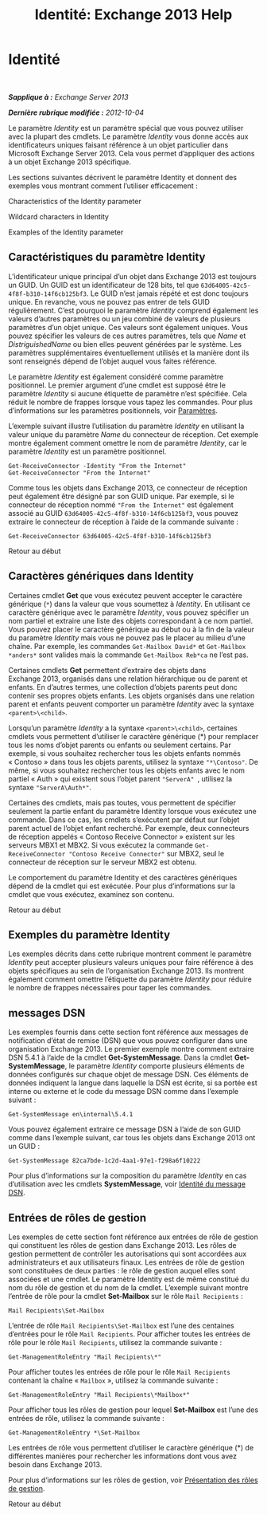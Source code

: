 ﻿---
title: 'Identité: Exchange 2013 Help'
TOCTitle: Identité
ms:assetid: e90fae91-37e7-4fdc-9170-44f0dc965c66
ms:mtpsurl: https://technet.microsoft.com/fr-fr/library/Bb125042(v=EXCHG.150)
ms:contentKeyID: 50479479
ms.date: 05/23/2018
mtps_version: v=EXCHG.150
ms.translationtype: MT
---

# Identité

 

_**Sapplique à :** Exchange Server 2013_

_**Dernière rubrique modifiée :** 2012-10-04_

Le paramètre *Identity* est un paramètre spécial que vous pouvez utiliser avec la plupart des cmdlets. Le paramètre *Identity* vous donne accès aux identificateurs uniques faisant référence à un objet particulier dans Microsoft Exchange Server 2013. Cela vous permet d’appliquer des actions à un objet Exchange 2013 spécifique.

Les sections suivantes décrivent le paramètre Identity et donnent des exemples vous montrant comment l’utiliser efficacement :

Characteristics of the Identity parameter

Wildcard characters in Identity

Examples of the Identity parameter

## Caractéristiques du paramètre Identity

L’identificateur unique principal d’un objet dans Exchange 2013 est toujours un GUID. Un GUID est un identificateur de 128 bits, tel que `63d64005-42c5-4f8f-b310-14f6cb125bf3`. Le GUID n’est jamais répété et est donc toujours unique. En revanche, vous ne pouvez pas entrer de tels GUID régulièrement. C’est pourquoi le paramètre *Identity* comprend également les valeurs d’autres paramètres ou un jeu combiné de valeurs de plusieurs paramètres d’un objet unique. Ces valeurs sont également uniques. Vous pouvez spécifier les valeurs de ces autres paramètres, tels que *Name* et *DistriguishedName* ou bien elles peuvent générées par le système. Les paramètres supplémentaires éventuellement utilisés et la manière dont ils sont renseignés dépend de l’objet auquel vous faites référence.

Le paramètre *Identity* est également considéré comme paramètre positionnel. Le premier argument d’une cmdlet est supposé être le paramètre *Identity* si aucune étiquette de paramètre n’est spécifiée. Cela réduit le nombre de frappes lorsque vous tapez les commandes. Pour plus d’informations sur les paramètres positionnels, voir [Paramètres](https://technet.microsoft.com/fr-fr/library/bb124388\(v=exchg.150\)).

L’exemple suivant illustre l’utilisation du paramètre *Identity* en utilisant la valeur unique du paramètre *Name* du connecteur de réception. Cet exemple montre également comment omettre le nom de paramètre *Identity*, car le paramètre *Identity* est un paramètre positionnel.

    Get-ReceiveConnector -Identity "From the Internet"
    Get-ReceiveConnector "From the Internet"

Comme tous les objets dans Exchange 2013, ce connecteur de réception peut également être désigné par son GUID unique. Par exemple, si le connecteur de réception nommé `"From the Internet"` est également associé au GUID `63d64005-42c5-4f8f-b310-14f6cb125bf3`, vous pouvez extraire le connecteur de réception à l’aide de la commande suivante :

    Get-ReceiveConnector 63d64005-42c5-4f8f-b310-14f6cb125bf3

Retour au début

## Caractères génériques dans Identity

Certaines cmdlet **Get** que vous exécutez peuvent accepter le caractère générique (`*`) dans la valeur que vous soumettez à *Identity*. En utilisant ce caractère générique avec le paramètre *Identity*, vous pouvez spécifier un nom partiel et extraire une liste des objets correspondant à ce nom partiel. Vous pouvez placer le caractère générique au début ou à la fin de la valeur du paramètre *Identity* mais vous ne pouvez pas le placer au milieu d’une chaîne. Par exemple, les commandes `Get-Mailbox David*` et `Get-Mailbox *anders*` sont valides mais la commande `Get-Mailbox Reb*ca` ne l’est pas.

Certaines cmdlets **Get** permettent d’extraire des objets dans Exchange 2013, organisés dans une relation hiérarchique ou de parent et enfants. En d’autres termes, une collection d’objets parents peut donc contenir ses propres objets enfants. Les objets organisés dans une relation parent et enfants peuvent comporter un paramètre *Identity* avec la syntaxe `<parent>\<child>`.

Lorsqu’un paramètre *Identity* a la syntaxe `<parent>\<child>`, certaines cmdlets vous permettent d’utiliser le caractère générique (\*) pour remplacer tous les noms d’objet parents ou enfants ou seulement certains. Par exemple, si vous souhaitez rechercher tous les objets enfants nommés « Contoso » dans tous les objets parents, utilisez la syntaxe `"*\Contoso"`. De même, si vous souhaitez rechercher tous les objets enfants avec le nom partiel « Auth » qui existent sous l’objet parent `"ServerA" `, utilisez la syntaxe `"ServerA\Auth*"`.

Certaines des cmdlets, mais pas toutes, vous permettent de spécifier seulement la partie enfant du paramètre Identity lorsque vous exécutez une commande. Dans ce cas, les cmdlets s’exécutent par défaut sur l’objet parent actuel de l’objet enfant recherché. Par exemple, deux connecteurs de réception appelés « Contoso Receive Connector » existent sur les serveurs MBX1 et MBX2. Si vous exécutez la commande `Get-ReceiveConnector "Contoso Receive Connector"` sur MBX2, seul le connecteur de réception sur le serveur MBX2 est obtenu.

Le comportement du paramètre Identity et des caractères génériques dépend de la cmdlet qui est exécutée. Pour plus d’informations sur la cmdlet que vous exécutez, examinez son contenu.

Retour au début

## Exemples du paramètre Identity

Les exemples décrits dans cette rubrique montrent comment le paramètre *Identity* peut accepter plusieurs valeurs uniques pour faire référence à des objets spécifiques au sein de l’organisation Exchange 2013. Ils montrent également comment omettre l’étiquette du paramètre *Identity* pour réduire le nombre de frappes nécessaires pour taper les commandes.

## messages DSN

Les exemples fournis dans cette section font référence aux messages de notification d’état de remise (DSN) que vous pouvez configurer dans une organisation Exchange 2013. Le premier exemple montre comment extraire DSN 5.4.1 à l’aide de la cmdlet **Get-SystemMessage**. Dans la cmdlet **Get-SystemMessage**, le paramètre *Identity* comporte plusieurs éléments de données configurés sur chaque objet de message DSN. Ces éléments de données indiquent la langue dans laquelle la DSN est écrite, si sa portée est interne ou externe et le code du message DSN comme dans l’exemple suivant :

    Get-SystemMessage en\internal\5.4.1

Vous pouvez également extraire ce message DSN à l’aide de son GUID comme dans l’exemple suivant, car tous les objets dans Exchange 2013 ont un GUID :

    Get-SystemMessage 82ca7bde-1c2d-4aa1-97e1-f298a6f10222

Pour plus d’informations sur la composition du paramètre *Identity* en cas d’utilisation avec les cmdlets **SystemMessage**, voir [Identité du message DSN](dsn-message-identity-exchange-2013-help.md).

## Entrées de rôles de gestion

Les exemples de cette section font référence aux entrées de rôle de gestion qui constituent les rôles de gestion dans Exchange 2013. Les rôles de gestion permettent de contrôler les autorisations qui sont accordées aux administrateurs et aux utilisateurs finaux. Les entrées de rôle de gestion sont constituées de deux parties : le rôle de gestion auquel elles sont associées et une cmdlet. Le paramètre Identity est de même constitué du nom du rôle de gestion et du nom de la cmdlet. L’exemple suivant montre l’entrée de rôle pour la cmdlet **Set-Mailbox** sur le rôle `Mail Recipients` :

    Mail Recipients\Set-Mailbox

L’entrée de rôle `Mail Recipients\Set-Mailbox` est l’une des centaines d’entrées pour le rôle `Mail Recipients`. Pour afficher toutes les entrées de rôle pour le rôle `Mail Recipients`, utilisez la commande suivante :

    Get-ManagementRoleEntry "Mail Recipients\*"

Pour afficher toutes les entrées de rôle pour le rôle `Mail Recipients` contenant la chaîne « `Mailbox` », utilisez la commande suivante :

    Get-ManagementRoleEntry "Mail Recipients\*Mailbox*"

Pour afficher tous les rôles de gestion pour lequel **Set-Mailbox** est l’une des entrées de rôle, utilisez la commande suivante :

    Get-ManagementRoleEntry *\Set-Mailbox

Les entrées de rôle vous permettent d’utiliser le caractère générique (\*) de différentes manières pour rechercher les informations dont vous avez besoin dans Exchange 2013.

Pour plus d’informations sur les rôles de gestion, voir [Présentation des rôles de gestion](understanding-management-roles-exchange-2013-help.md).

Retour au début

